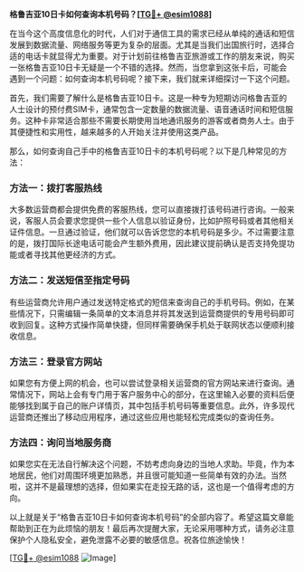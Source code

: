 **格鲁吉亚10日卡如何查询本机号码？[[TG💪+ @esim1088](https://t.me/s/esim1088)]**

在当今这个高度信息化的时代，人们对于通信工具的需求已经从单纯的通话和短信发展到数据流量、网络服务等更为复杂的层面。尤其是当我们出国旅行时，选择合适的电话卡就显得尤为重要。对于计划前往格鲁吉亚旅游或工作的朋友来说，购买一张格鲁吉亚10日卡无疑是一个不错的选择。然而，当您拿到这张卡后，可能会遇到一个问题：如何查询本机号码呢？接下来，我们就来详细探讨一下这个问题。

首先，我们需要了解什么是格鲁吉亚10日卡。这是一种专为短期访问格鲁吉亚的人士设计的预付费SIM卡，通常包含一定数量的数据流量、语音通话时间和短信服务。这种卡非常适合那些不需要长期使用当地通讯服务的游客或者商务人士。由于其便捷性和实用性，越来越多的人开始关注并使用这类产品。

那么，如何查询自己手中的格鲁吉亚10日卡的本机号码呢？以下是几种常见的方法：

### 方法一：拨打客服热线

大多数运营商都会提供免费的客服热线，您可以直接拨打该号码进行咨询。一般来说，客服人员会要求您提供一些个人信息以验证身份，比如护照号码或者其他相关证件信息。一旦通过验证，他们就可以告诉您您的本机号码是多少。不过需要注意的是，拨打国际长途电话可能会产生额外费用，因此建议提前确认是否支持免提功能或者寻找其他更经济的方式。

### 方法二：发送短信至指定号码

有些运营商允许用户通过发送特定格式的短信来查询自己的手机号码。例如，在某些情况下，只需编辑一条简单的文本消息并将其发送到运营商提供的专用号码即可收到回复。这种方式操作简单快捷，但同样需要确保手机处于联网状态以便顺利接收信息。

### 方法三：登录官方网站

如果您有方便上网的机会，也可以尝试登录相关运营商的官方网站来进行查询。通常情况下，网站上会有专门用于客户服务中心的部分，在这里输入必要的资料后便能够找到属于自己的账户详情页，其中包括手机号码等重要信息。此外，许多现代运营商还推出了移动应用程序，通过这些应用也能轻松完成类似的查询任务。

### 方法四：询问当地服务商

如果您实在无法自行解决这个问题，不妨考虑向身边的当地人求助。毕竟，作为本地居民，他们对周围环境更加熟悉，并且很可能知道一些简单有效的办法。当然啦，这并不是最理想的选择，但如果实在走投无路的话，这也是一个值得考虑的方向。

以上就是关于“格鲁吉亚10日卡如何查询本机号码”的全部内容了。希望这篇文章能帮助到正在为此烦恼的朋友！最后再次提醒大家，无论采用哪种方式，请务必注意保护个人隐私安全，避免泄露不必要的敏感信息。祝各位旅途愉快！

[[TG💪+ @esim1088](https://t.me/s/esim1088) ![Image](https://i.postimg.cc/4NQfJmqS/Snipaste-2025-05-13-00-14-12.png)]